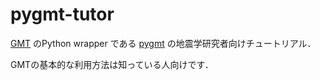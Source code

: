 # pygmt-tutor

 [GMT](https://www.generic-mapping-tools.org/) のPython wrapper である [pygmt](https://www.pygmt.org/) の地震学研究者向けチュートリアル．
 
 GMTの基本的な利用方法は知っている人向けです．

